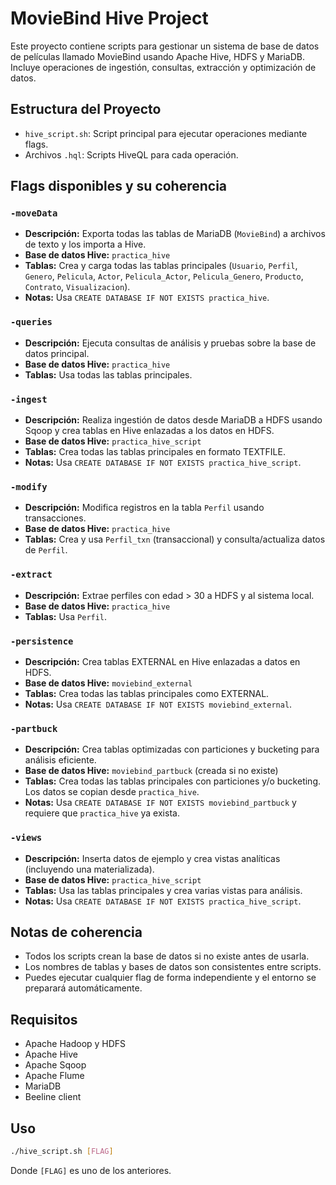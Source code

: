 # MovieBind Hive Project

Este proyecto contiene scripts para gestionar un sistema de base de datos de películas llamado MovieBind usando Apache Hive, HDFS y MariaDB. Incluye operaciones de ingestión, consultas, extracción y optimización de datos.

## Estructura del Proyecto

- `hive_script.sh`: Script principal para ejecutar operaciones mediante flags.
- Archivos `.hql`: Scripts HiveQL para cada operación.

## Flags disponibles y su coherencia

### `-moveData`
- **Descripción:** Exporta todas las tablas de MariaDB (`MovieBind`) a archivos de texto y los importa a Hive.
- **Base de datos Hive:** `practica_hive`
- **Tablas:** Crea y carga todas las tablas principales (`Usuario`, `Perfil`, `Genero`, `Pelicula`, `Actor`, `Pelicula_Actor`, `Pelicula_Genero`, `Producto`, `Contrato`, `Visualizacion`).
- **Notas:** Usa `CREATE DATABASE IF NOT EXISTS practica_hive`.

### `-queries`
- **Descripción:** Ejecuta consultas de análisis y pruebas sobre la base de datos principal.
- **Base de datos Hive:** `practica_hive`
- **Tablas:** Usa todas las tablas principales.

### `-ingest`
- **Descripción:** Realiza ingestión de datos desde MariaDB a HDFS usando Sqoop y crea tablas en Hive enlazadas a los datos en HDFS.
- **Base de datos Hive:** `practica_hive_script`
- **Tablas:** Crea todas las tablas principales en formato TEXTFILE.
- **Notas:** Usa `CREATE DATABASE IF NOT EXISTS practica_hive_script`.

### `-modify`
- **Descripción:** Modifica registros en la tabla `Perfil` usando transacciones.
- **Base de datos Hive:** `practica_hive`
- **Tablas:** Crea y usa `Perfil_txn` (transaccional) y consulta/actualiza datos de `Perfil`.

### `-extract`
- **Descripción:** Extrae perfiles con edad > 30 a HDFS y al sistema local.
- **Base de datos Hive:** `practica_hive`
- **Tablas:** Usa `Perfil`.

### `-persistence`
- **Descripción:** Crea tablas EXTERNAL en Hive enlazadas a datos en HDFS.
- **Base de datos Hive:** `moviebind_external`
- **Tablas:** Crea todas las tablas principales como EXTERNAL.
- **Notas:** Usa `CREATE DATABASE IF NOT EXISTS moviebind_external`.

### `-partbuck`
- **Descripción:** Crea tablas optimizadas con particiones y bucketing para análisis eficiente.
- **Base de datos Hive:** `moviebind_partbuck` (creada si no existe)
- **Tablas:** Crea todas las tablas principales con particiones y/o bucketing. Los datos se copian desde `practica_hive`.
- **Notas:** Usa `CREATE DATABASE IF NOT EXISTS moviebind_partbuck` y requiere que `practica_hive` ya exista.

### `-views`
- **Descripción:** Inserta datos de ejemplo y crea vistas analíticas (incluyendo una materializada).
- **Base de datos Hive:** `practica_hive_script`
- **Tablas:** Usa las tablas principales y crea varias vistas para análisis.
- **Notas:** Usa `CREATE DATABASE IF NOT EXISTS practica_hive_script`.

## Notas de coherencia
- Todos los scripts crean la base de datos si no existe antes de usarla.
- Los nombres de tablas y bases de datos son consistentes entre scripts.
- Puedes ejecutar cualquier flag de forma independiente y el entorno se preparará automáticamente.

## Requisitos
- Apache Hadoop y HDFS
- Apache Hive
- Apache Sqoop
- Apache Flume
- MariaDB
- Beeline client

## Uso
```bash
./hive_script.sh [FLAG]
```
Donde `[FLAG]` es uno de los anteriores.

